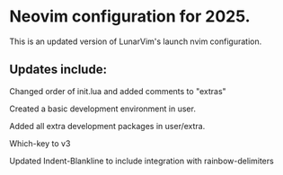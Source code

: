 # Neovim configuration for 2025.

This is an updated version of LunarVim's launch nvim configuration.

## Updates include:

Changed order of init.lua and added comments to "extras"

Created a basic development environment in user.

Added all extra development packages in user/extra.

Which-key to v3

Updated Indent-Blankline to include integration with rainbow-delimiters
